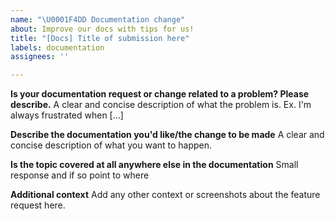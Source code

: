 ```yaml
---
name: "\U0001F4DD Documentation change"
about: Improve our docs with tips for us!
title: "[Docs] Title of submission here"
labels: documentation
assignees: ''

---
```


**Is your documentation request or change related to a problem? Please describe.**
A clear and concise description of what the problem is. Ex. I'm always frustrated when [...]

**Describe the documentation you'd like/the change to be made**
A clear and concise description of what you want to happen.

**Is the topic covered at all anywhere else in the documentation**
Small response and if so point to where

**Additional context**
Add any other context or screenshots about the feature request here.

